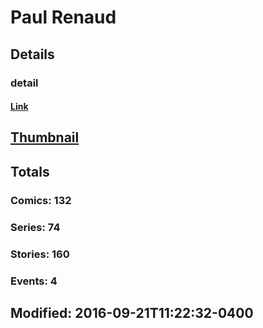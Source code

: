 # Paul  Renaud 
## Details
### detail
#### [Link](http://marvel.com/comics/creators/9233/paul_renaud?utm_campaign=apiRef&utm_source=225578a89fc76f3d20fbffda5d17a88d)
## [Thumbnail](http://i.annihil.us/u/prod/marvel/i/mg/5/50/4bb5c26610c11.jpg)
## Totals
### Comics: 132
### Series: 74
### Stories: 160
### Events: 4
## Modified: 2016-09-21T11:22:32-0400